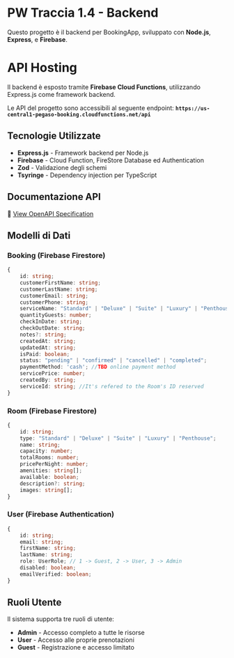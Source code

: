 # PW Traccia 1.4 - Backend

Questo progetto è il backend per BookingApp, sviluppato con **Node.js**, **Express**, e **Firebase**.

# API Hosting
Il backend è esposto tramite **Firebase Cloud Functions**, utilizzando Express.js come framework backend.

Le API del progetto sono accessibili al seguente endpoint:
**`https://us-central1-pegaso-booking.cloudfunctions.net/api`**

## Tecnologie Utilizzate

- **Express.js** - Framework backend per Node.js
- **Firebase** - Cloud Function, FireStore Database ed Authentication
- **Zod** - Validazione degli schemi
- **Tsyringe** - Dependency injection per TypeScript

## Documentazione API

📄 [View OpenAPI Specification](https://carloxs995.github.io/pegaso-booking-backend/#/)

## Modelli di Dati

### Booking (Firebase Firestore)

```typescript
{
    id: string;
    customerFirstName: string;
    customerLastName: string;
    customerEmail: string;
    customerPhone: string;
    serviceName: "Standard" | "Deluxe" | "Suite" | "Luxury" | "Penthouse";
    quantityGuests: number;
    checkInDate: string;
    checkOutDate: string;
    notes?: string;
    createdAt: string;
    updatedAt: string;
    isPaid: boolean;
    status: "pending" | "confirmed" | "cancelled" | "completed";
    paymentMethod: 'cash'; //TBD online payment method
    servicePrice: number;
    createdBy: string;
    serviceId: string; //It's refered to the Room's ID reserved
}
```

### Room (Firebase Firestore)

```typescript
{
    id: string;
    type: "Standard" | "Deluxe" | "Suite" | "Luxury" | "Penthouse";
    name: string;
    capacity: number;
    totalRooms: number;
    pricePerNight: number;
    amenities: string[];
    available: boolean;
    description?: string;
    images: string[];
}
```

### User (Firebase Authentication)

```typescript
{
    id: string;
    email: string;
    firstName: string;
    lastName: string;
    role: UserRole; // 1 -> Guest, 2 -> User, 3 -> Admin
    disabled: boolean;
    emailVerified: boolean;
}
```

## Ruoli Utente

Il sistema supporta tre ruoli di utente:

- **Admin** - Accesso completo a tutte le risorse
- **User** - Accesso alle proprie prenotazioni
- **Guest** - Registrazione e accesso limitato

